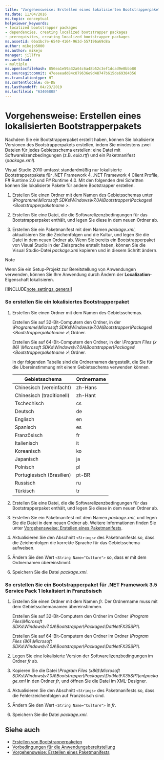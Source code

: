 ```yaml
---
title: 'Vorgehensweise: Erstellen eines lokalisierten Bootstrapperpakets | Microsoft-Dokumentation'
ms.date: 11/04/2016
ms.topic: conceptual
helpviewer_keywords:
- localized bootstrapper packages
- dependencies, creating localized bootstrapper packages
- prerequisites, creating localized bootstrapper packages
ms.assetid: 66a1bc7e-6540-4164-963d-557196a69d8a
author: mikejo5000
ms.author: mikejo
manager: jillfra
ms.workload:
- multiple
ms.openlocfilehash: 856ea1e59a32a64c6a48b52c3ef1dcad9e0bbb80
ms.sourcegitcommit: 47eeeeadd84c879636e9d48747b615de69384356
ms.translationtype: HT
ms.contentlocale: de-DE
ms.lasthandoff: 04/23/2019
ms.locfileid: "63406808"
---
```

# <a name="how-to-create-a-localized-bootstrapper-package"></a>Vorgehensweise: Erstellen eines lokalisierten Bootstrapperpakets
Nachdem Sie ein Bootstrapperpaket erstellt haben, können Sie lokalisierte Versionen des Bootstrapperpakets erstellen, indem Sie mindestens zwei Dateien für jedes Gebietsschema erstellen: eine Datei mit Softwarelizenzbedingungen (z.B. *eula.rtf*) und ein Paketmanifest (*package.xml*).

 Visual Studio 2010 umfasst standardmäßig nur lokalisierte Bootstrapperpakete für .NET Framework 4, .NET Framework 4 Client Profile, F# Runtime 2.0 und F# Runtime 4.0. Mit den folgenden drei Schritten können Sie lokalisierte Pakete für andere Bootstrapper erstellen.

1. Erstellen Sie einen Ordner mit dem Namen des Gebietsschemas unter *\Programme\Microsoft SDKs\Windows\v7.0A\Bootstrapper\Packages\\\<Bootstrapperpaketname >*.

2. Erstellen Sie eine Datei, die die Softwarelizenzbedingungen für das Bootstrapperpaket enthält, und legen Sie diese in dem neuen Ordner ab.

3. Erstellen Sie ein Paketmanifest mit dem Namen *package.xml*, aktualisieren Sie die Zeichenfolgen und die Kultur, und legen Sie die Datei in dem neuen Ordner ab. Wenn Sie bereits ein Bootstrapperpaket von Visual Studio in der Zielsprache erstellt haben, können Sie die Visual Studio-Datei *package.xml* kopieren und in diesem Schritt ändern.

> [!NOTE]
> Wenn Sie ein Setup-Projekt zur Bereitstellung von Anwendungen verwenden, können Sie Ihre Anwendung durch Ändern der **Localization**-Eigenschaft lokalisieren.

 [!INCLUDE[note_settings_general](../data-tools/includes/note_settings_general_md.md)]

### <a name="to-create-a-localized-bootstrapper-package"></a>So erstellen Sie ein lokalisiertes Bootstrapperpaket

1. Erstellen Sie einen Ordner mit dem Namen des Gebietsschemas.

     Erstellen Sie auf 32-Bit-Computern den Ordner, in der *\Programme\Microsoft SDKs\Windows\v7.0A\Bootstrapper\Packages\\\<Bootstrapperpaketname >\\*  Ordner.

     Erstellen Sie auf 64-Bit-Computern den Ordner, in der *\Program Files (x 86) \Microsoft SDKs\Windows\v7.0A\Bootstrapper\Packages\\\<Bootstrapperpaketname >\\*  Ordner.

     In der folgenden Tabelle sind die Ordnernamen dargestellt, die Sie für die Übereinstimmung mit einem Gebietsschema verwenden können.

    |Gebietsschema|Ordnername|
    |------------|-----------------|
    |Chinesisch (vereinfacht)|zh-Hans|
    |Chinesisch (traditionell)|zh-Hant|
    |Tschechisch|cs|
    |Deutsch|de|
    |Englisch|en|
    |Spanisch|es|
    |Französisch|fr|
    |Italienisch|it|
    |Koreanisch|ko|
    |Japanisch|ja|
    |Polnisch|pl|
    |Portugiesisch (Brasilien)|pt-BR|
    |Russisch|ru|
    |Türkisch|tr|

2. Erstellen Sie eine Datei, die die Softwarelizenzbedingungen für das Bootstrapperpaket enthält, und legen Sie diese in dem neuen Ordner ab.

3. Erstellen Sie ein Paketmanifest mit dem Namen *package.xml*, und legen Sie die Datei in dem neuen Ordner ab. Weitere Informationen finden Sie unter [Vorgehensweise: Erstellen eines Paketmanifests](../deployment/how-to-create-a-package-manifest.md).

4. Aktualisieren Sie den Abschnitt `<Strings>` des Paketmanifests so, dass die Zeichenfolgen die korrekte Sprache für das Gebietsschema aufweisen.

5. Ändern Sie den Wert `<String Name="Culture">` so, dass er mit dem Ordnernamen übereinstimmt.

6. Speichern Sie die Datei *package.xml*.

### <a name="to-create-a-bootstrapper-package-for-net-framework-35-service-pack-1-localized-in-french"></a>So erstellen Sie ein Bootstrapperpaket für .NET Framework 3.5 Service Pack 1 lokalisiert in Französisch

1. Erstellen Sie einen Ordner mit dem Namen *fr*. Der Ordnername muss mit dem Gebietsschemanamen übereinstimmen.

     Erstellen Sie auf 32-Bit-Computern den Ordner im Ordner *\Program Files\Microsoft SDKs\Windows\v7.0A\Bootstrapper\Packages\DotNetFX35SP1\\*.

     Erstellen Sie auf 64-Bit-Computern den Ordner im Ordner *\Program Files (86)\Microsoft SDKs\Windows\v7.0A\Bootstrapper\Packages\DotNetFX35SP1\\*.

2. Legen Sie eine lokalisierte Version der Softwarelizenzbedingungen im Ordner *fr* ab.

3. Kopieren Sie die Datei *\Program Files (x86)\Microsoft SDKs\Windows\v7.0A\Bootstrapper\Packages\DotNetFX35SP1\en\package.xml* in den Ordner *fr*, und öffnen Sie die Datei im XML-Designer.

4. Aktualisieren Sie den Abschnitt `<Strings>` des Paketmanifests so, dass die Fehlerzeichenfolgen auf Französisch sind.

5. Ändern Sie den Wert `<String Name="Culture">` in *fr*.

6. Speichern Sie die Datei *package.xml*.

## <a name="see-also"></a>Siehe auch
- [Erstellen von Bootstrapperpaketen](../deployment/creating-bootstrapper-packages.md)
- [Vorbedingungen für die Anwendungsbereitstellung](../deployment/application-deployment-prerequisites.md)
- [Vorgehensweise: Erstellen eines Paketmanifests](../deployment/how-to-create-a-package-manifest.md)